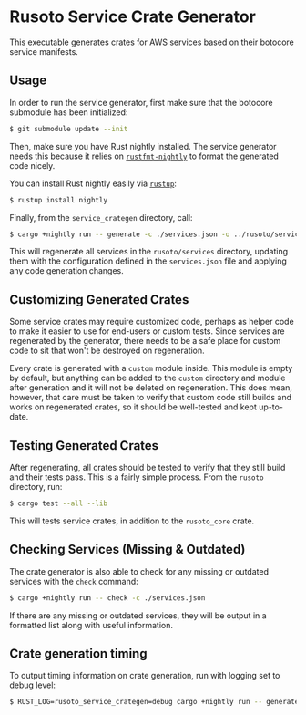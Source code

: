# Rusoto Service Crate Generator
This executable generates crates for AWS services based on their botocore service manifests.

## Usage
In order to run the service generator, first make sure that the botocore submodule has been initialized:

```bash
$ git submodule update --init
```

Then, make sure you have Rust nightly installed. The service generator needs this because it relies on [`rustfmt-nightly`](https://crates.io/crates/rustfmt-nightly)
to format the generated code nicely.

You can install Rust nightly easily via [`rustup`](https://www.rustup.rs/):

```bash
$ rustup install nightly
```

Finally, from the `service_crategen` directory, call:

```bash
$ cargo +nightly run -- generate -c ./services.json -o ../rusoto/services
```

This will regenerate all services in the `rusoto/services` directory, updating them with the configuration defined in the `services.json` file and applying any code generation changes.

## Customizing Generated Crates
Some service crates may require customized code, perhaps as helper code to make it easier to use for end-users or custom tests. Since services are regenerated by the generator, there needs to be a safe place for custom code to sit that won't be destroyed on regeneration.

Every crate is generated with a `custom` module inside. This module is empty by default, but anything can be added to the `custom` directory and module after generation and it will not be deleted on regeneration. This does mean, however, that care must be taken to verify that custom code still builds and works on regenerated crates, so it should be well-tested and kept up-to-date.

## Testing Generated Crates
After regenerating, all crates should be tested to verify that they still build and their tests pass. This is a fairly simple process. From the `rusoto` directory, run:

```bash
$ cargo test --all --lib
```

This will tests service crates, in addition to the `rusoto_core` crate.

## Checking Services (Missing & Outdated)
The crate generator is also able to check for any missing or outdated services with the `check` command:

```bash
$ cargo +nightly run -- check -c ./services.json
```

If there are any missing or outdated services, they will be output in a formatted list along with useful information.

## Crate generation timing

To output timing information on crate generation, run with logging set to debug level:

```bash
$ RUST_LOG=rusoto_service_crategen=debug cargo +nightly run -- generate -c ./services.json -o ../rusoto/services
```